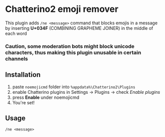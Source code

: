 # Chatterino2 emoji remover
This plugin adds `/ne <message>` command that blocks emojis in a message by inserting **U+034F** (COMBINING GRAPHEME JOINER) in the middle of each word

### Caution, some moderation bots might block unicode characters, thus making this plugin unusable in certain channels

## Installation
1. paste `noemojicmd` folder into `%appdata%\Chatterino2\Plugins`
2. enable Chatterino plugins in Settings -> Plugins -> check *Enable plugins*
3. press **Enable** under noemojicmd
4. You're set!

## Usage

`/ne <message>`